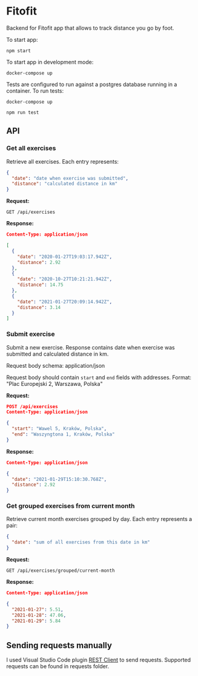 # Fitofit

Backend for Fitofit app that allows to track distance you go by foot.

To start app:

```
npm start
```

To start app in development mode:

```
docker-compose up
```

Tests are configured to run against a postgres database running in a container. To run tests:

```
docker-compose up

npm run test
```

## API

### Get all exercises

Retrieve all exercises. Each entry represents:

```json
{
  "date": "date when exercise was submitted",
  "distance": "calculated distance in km"
}
```

**Request:**

```
GET /api/exercises
```

**Response:**

```json
Content-Type: application/json

[
  {
    "date": "2020-01-27T19:03:17.942Z",
    "distance": 2.92
  },
  {
    "date": "2020-10-27T10:21:21.942Z",
    "distance": 14.75
  },
  {
    "date": "2021-01-27T20:09:14.942Z",
    "distance": 3.14
  }
]
```

### Submit exercise

Submit a new exercise. Response contains date when exercise was submitted and calculated distance in km.

Request body schema: application/json

Request body should contain `start` and `end` fields with addresses.
Format: "Plac Europejski 2, Warszawa, Polska"

**Request:**

```json
POST /api/exercises
Content-Type: application/json

{
  "start": "Wawel 5, Kraków, Polska",
  "end": "Waszyngtona 1, Kraków, Polska"
}
```

**Response:**

```json
Content-Type: application/json

{
  "date": "2021-01-29T15:10:30.768Z",
  "distance": 2.92
}
```

### Get grouped exercises from current month

Retrieve current month exercises grouped by day. Each entry represents a pair:

```json
{
  "date": "sum of all exercises from this date in km"
}
```

**Request:**

```
GET /api/exercises/grouped/current-month
```

**Response:**

```json
Content-Type: application/json

{
  "2021-01-27": 5.51,
  "2021-01-28": 47.06,
  "2021-01-29": 5.84
}
```

## Sending requests manually

I used Visual Studio Code plugin [REST Client](https://marketplace.visualstudio.com/items?itemName=humao.rest-client) to send requests. Supported requests can be found in requests folder.
